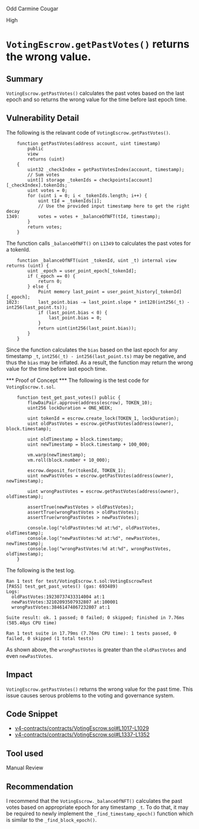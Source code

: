 Odd Carmine Cougar

High

# `VotingEscrow.getPastVotes()` returns the wrong value.

## Summary
`VotingEscrow.getPastVotes()` calculates the past votes based on the last epoch and so returns the wrong value for the time before last epoch time.

## Vulnerability Detail
The following is the relavant code of `VotingEscrow.getPastVotes()`.
```solidity
    function getPastVotes(address account, uint timestamp)
        public
        view
        returns (uint)
    {
        uint32 _checkIndex = getPastVotesIndex(account, timestamp);
        // Sum votes
        uint[] storage _tokenIds = checkpoints[account][_checkIndex].tokenIds;
        uint votes = 0;
        for (uint i = 0; i < _tokenIds.length; i++) {
            uint tId = _tokenIds[i];
            // Use the provided input timestamp here to get the right decay
1349:       votes = votes + _balanceOfNFT(tId, timestamp);
        }
        return votes;
    }
```
The function calls `_balanceOfNFT()` on `L1349` to calculates the past votes for a tokenId.
```solidity
    function _balanceOfNFT(uint _tokenId, uint _t) internal view returns (uint) {
        uint _epoch = user_point_epoch[_tokenId];
        if (_epoch == 0) {
            return 0;
        } else {
            Point memory last_point = user_point_history[_tokenId][_epoch];
1023:       last_point.bias -= last_point.slope * int128(int256(_t) - int256(last_point.ts));
            if (last_point.bias < 0) {
                last_point.bias = 0;
            }
            return uint(int256(last_point.bias));
        }
    }
```
Since the function calculates the `bias` based on the last epoch for any timestamp `_t`, `int256(_t) - int256(last_point.ts)` may be negative, and thus the `bias` may be inflated.
As a result, the function may return the wrong value for the time before last epoch time.

*** Proof of Concept ***
The following is the test code for `VotingEscrow.t.sol`.
```solidity
    function test_get_past_votes() public {
        flowDaiPair.approve(address(escrow), TOKEN_10);
        uint256 lockDuration = ONE_WEEK;

        uint tokenId = escrow.create_lock(TOKEN_1, lockDuration);
        uint oldPastVotes = escrow.getPastVotes(address(owner), block.timestamp);

        uint oldTimestamp = block.timestamp;
        uint newTimestamp = block.timestamp + 100_000;

        vm.warp(newTimestamp);
        vm.roll(block.number + 10_000);

        escrow.deposit_for(tokenId, TOKEN_1);
        uint newPastVotes = escrow.getPastVotes(address(owner), newTimestamp);

        uint wrongPastVotes = escrow.getPastVotes(address(owner), oldTimestamp);

        assertTrue(newPastVotes > oldPastVotes);
        assertTrue(wrongPastVotes > oldPastVotes);
        assertTrue(wrongPastVotes > newPastVotes);

        console.log("oldPastVotes:%d at:%d", oldPastVotes, oldTimestamp);
        console.log("newPastVotes:%d at:%d", newPastVotes, newTimestamp);
        console.log("wrongPastVotes:%d at:%d", wrongPastVotes, oldTimestamp);
    }
```
The following is the test log.
```log
Ran 1 test for test/VotingEscrow.t.sol:VotingEscrowTest
[PASS] test_get_past_votes() (gas: 693489)
Logs:
  oldPastVotes:19230737433314004 at:1
  newPastVotes:32102093507932807 at:100001
  wrongPastVotes:38461474867232807 at:1

Suite result: ok. 1 passed; 0 failed; 0 skipped; finished in 7.76ms (585.40µs CPU time)

Ran 1 test suite in 17.79ms (7.76ms CPU time): 1 tests passed, 0 failed, 0 skipped (1 total tests)
```
As shown above, the `wrongPastVotes` is greater than the `oldPastVotes` and even `newPastVotes`.

## Impact
`VotingEscrow.getPastVotes()` returns the wrong value for the past time.
This issue causes serous problems to the voting and governance system.

## Code Snippet
- [v4-contracts/contracts/VotingEscrow.sol#L1017-L1029](https://github.com/sherlock-audit/2024-06-velocimeter/tree/main/v4-contracts/contracts/VotingEscrow.sol#L1017-L1029)
- [v4-contracts/contracts/VotingEscrow.sol#L1337-L1352](https://github.com/sherlock-audit/2024-06-velocimeter/tree/main/v4-contracts/contracts/VotingEscrow.sol#L1337-L1352)

## Tool used

Manual Review

## Recommendation
I recommend that the `VotingEscrow._balanceOfNFT()` calculates the past votes based on appropriate epoch for any timestamp `_t`.
To do that, it may be required to newly implement the `_find_timestamp_epoch()` function which is similar to the `_find_block_epoch()`.
